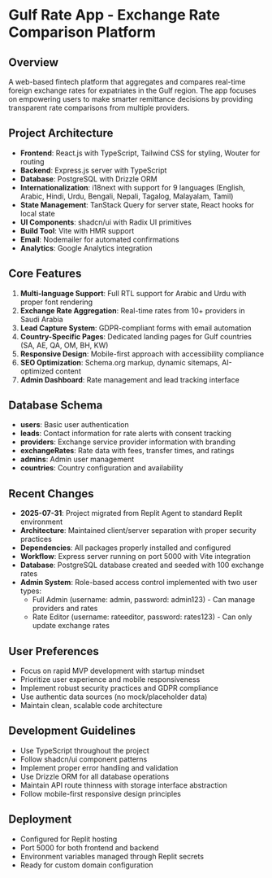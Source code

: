 # Gulf Rate App - Exchange Rate Comparison Platform

## Overview
A web-based fintech platform that aggregates and compares real-time foreign exchange rates for expatriates in the Gulf region. The app focuses on empowering users to make smarter remittance decisions by providing transparent rate comparisons from multiple providers.

## Project Architecture
- **Frontend**: React.js with TypeScript, Tailwind CSS for styling, Wouter for routing
- **Backend**: Express.js server with TypeScript
- **Database**: PostgreSQL with Drizzle ORM
- **Internationalization**: i18next with support for 9 languages (English, Arabic, Hindi, Urdu, Bengali, Nepali, Tagalog, Malayalam, Tamil)
- **State Management**: TanStack Query for server state, React hooks for local state
- **UI Components**: shadcn/ui with Radix UI primitives
- **Build Tool**: Vite with HMR support
- **Email**: Nodemailer for automated confirmations
- **Analytics**: Google Analytics integration

## Core Features
1. **Multi-language Support**: Full RTL support for Arabic and Urdu with proper font rendering
2. **Exchange Rate Aggregation**: Real-time rates from 10+ providers in Saudi Arabia
3. **Lead Capture System**: GDPR-compliant forms with email automation
4. **Country-Specific Pages**: Dedicated landing pages for Gulf countries (SA, AE, QA, OM, BH, KW)
5. **Responsive Design**: Mobile-first approach with accessibility compliance
6. **SEO Optimization**: Schema.org markup, dynamic sitemaps, AI-optimized content
7. **Admin Dashboard**: Rate management and lead tracking interface

## Database Schema
- **users**: Basic user authentication
- **leads**: Contact information for rate alerts with consent tracking
- **providers**: Exchange service provider information with branding
- **exchangeRates**: Rate data with fees, transfer times, and ratings
- **admins**: Admin user management
- **countries**: Country configuration and availability

## Recent Changes
- **2025-07-31**: Project migrated from Replit Agent to standard Replit environment
- **Architecture**: Maintained client/server separation with proper security practices
- **Dependencies**: All packages properly installed and configured
- **Workflow**: Express server running on port 5000 with Vite integration
- **Database**: PostgreSQL database created and seeded with 100 exchange rates
- **Admin System**: Role-based access control implemented with two user types:
  - Full Admin (username: admin, password: admin123) - Can manage providers and rates
  - Rate Editor (username: rateeditor, password: rates123) - Can only update exchange rates

## User Preferences
- Focus on rapid MVP development with startup mindset
- Prioritize user experience and mobile responsiveness
- Implement robust security practices and GDPR compliance
- Use authentic data sources (no mock/placeholder data)
- Maintain clean, scalable code architecture

## Development Guidelines
- Use TypeScript throughout the project
- Follow shadcn/ui component patterns
- Implement proper error handling and validation
- Use Drizzle ORM for all database operations
- Maintain API route thinness with storage interface abstraction
- Follow mobile-first responsive design principles

## Deployment
- Configured for Replit hosting
- Port 5000 for both frontend and backend
- Environment variables managed through Replit secrets
- Ready for custom domain configuration